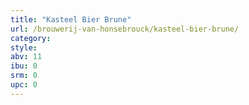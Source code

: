 ```yaml
---
title: "Kasteel Bier Brune"
url: /brouwerij-van-honsebrouck/kasteel-bier-brune/
category: 
style: 
abv: 11
ibu: 0
srm: 0
upc: 0
---
```


